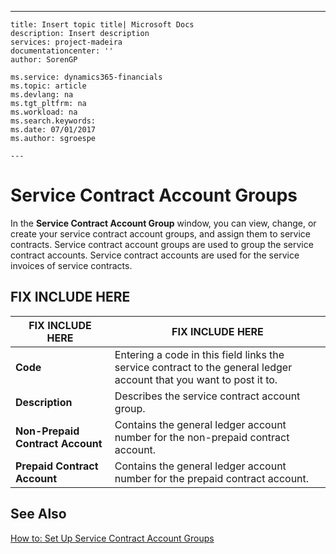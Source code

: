 ---
    title: Insert topic title| Microsoft Docs
    description: Insert description
    services: project-madeira
    documentationcenter: ''
    author: SorenGP

    ms.service: dynamics365-financials
    ms.topic: article
    ms.devlang: na
    ms.tgt_pltfrm: na
    ms.workload: na
    ms.search.keywords:
    ms.date: 07/01/2017
    ms.author: sgroespe

    ---
# Service Contract Account Groups
In the **Service Contract Account Group** window, you can view, change, or create your service contract account groups, and assign them to service contracts. Service contract account groups are used to group the service contract accounts. Service contract accounts are used for the service invoices of service contracts.  
  
## FIX INCLUDE HERE<!--[!INCLUDE[bp_addlinfoheading](../DesignAndEngineering/includes/bp_addlinfoheading_md.md)] -->  
  
|FIX INCLUDE HERE<!--[!INCLUDE[bp_tablefield](../ApplicationDesign/includes/bp_tablefield_md.md)] -->|FIX INCLUDE HERE<!--[!INCLUDE[bp_tabledescription](../ApplicationDesign/includes/bp_tabledescription_md.md)] -->|  
|---------------------------------|---------------------------------------|  
|**Code**|Entering a code in this field links the service contract to the general ledger account that you want to post it to.|  
|**Description**|Describes the service contract account group.|  
|**Non\-Prepaid Contract Account**|Contains the general ledger account number for the non\-prepaid contract account.|  
|**Prepaid Contract Account**|Contains the general ledger account number for the prepaid contract account.|  
  
## See Also  
 [How to: Set Up Service Contract Account Groups](../Service/how-to-set-up-service-contract-account-groups.md)